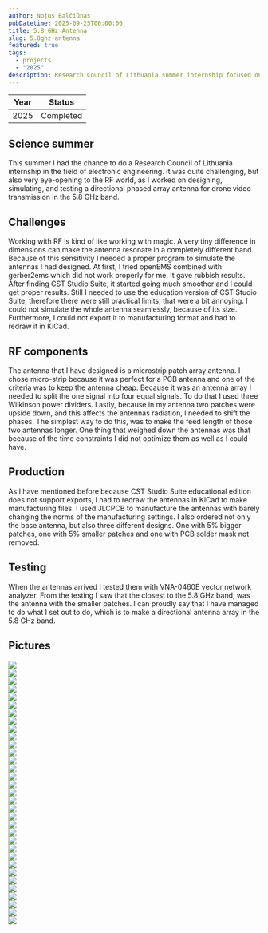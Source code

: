 ```yaml
---
author: Nojus Balčiūnas
pubDatetime: 2025-09-25T00:00:00
title: 5.8 GHz Antenna
slug: 5.8ghz-antenna
featured: true
tags:
  - projects
  - "2025"
description: Research Council of Lithuania summer internship focused on a 5.8 GHz directional drone antenna array
---
```


| Year |  Status   |
| :--: | :-------: |
| 2025 | Completed |

## Science summer

This summer I had the chance to do a Research Council of Lithuania internship in the field of electronic engineering.
It was quite challenging, but also very eye-opening to the RF world, as I worked on designing, simulating, and testing a directional phased array antenna for drone video transmission in the 5.8 GHz band.

## Challenges

Working with RF is kind of like working with magic.
A very tiny difference in dimensions can make the antenna resonate in a completely different band.
Because of this sensitivity I needed a proper program to simulate the antennas I had designed.
At first, I tried openEMS combined with gerber2ems which did not work properly for me.
It gave rubbish results.
After finding CST Studio Suite, it started going much smoother and I could get proper results.
Still I needed to use the education version of CST Studio Suite, therefore there were still practical limits, that were a bit annoying.
I could not simulate the whole antenna seamlessly, because of its size.
Furthermore, I could not export it to manufacturing format and had to redraw it in KiCad.

## RF components

The antenna that I have designed is a microstrip patch array antenna.
I chose micro-strip because it was perfect for a PCB antenna and one of the criteria was to keep the antenna cheap.
Because it was an antenna array I needed to split the one signal into four equal signals.
To do that I used three Wilkinson power dividers.
Lastly, because in my antenna two patches were upside down, and this affects the antennas radiation, I needed to shift the phases.
The simplest way to do this, was to make the feed length of those two antennas longer.
One thing that weighed down the antennas was that because of the time constraints I did not optimize them as well as I could have.

## Production

As I have mentioned before because CST Studio Suite educational edition does not support exports, I had to redraw the antennas in KiCad to make manufacturing files.
I used JLCPCB to manufacture the antennas with barely changing the norms of the manufacturing settings.
I also ordered not only the base antenna, but also three different designs.
One with 5% bigger patches, one with 5% smaller patches and one with PCB solder mask not removed.

## Testing

When the antennas arrived I tested them with VNA-0460E vector network analyzer.
From the testing I saw that the closest to the 5.8 GHz band, was the antenna with the smaller patches.
I can proudly say that I have managed to do what I set out to do, which is to make a directional antenna array in the 5.8 GHz band.

## Pictures

![](../../assets/images/5.8ghz-antenna/1.jpg)  
![](../../assets/images/5.8ghz-antenna/2.jpg)  
![](../../assets/images/5.8ghz-antenna/3.jpg)  
![](../../assets/images/5.8ghz-antenna/4.jpg)  
![](../../assets/images/5.8ghz-antenna/5.jpg)  
![](../../assets/images/5.8ghz-antenna/6.jpg)  
![](../../assets/images/5.8ghz-antenna/7.jpg)  
![](../../assets/images/5.8ghz-antenna/8.jpg)  
![](../../assets/images/5.8ghz-antenna/9.jpg)  
![](../../assets/images/5.8ghz-antenna/10.jpg)  
![](../../assets/images/5.8ghz-antenna/11.jpg)  
![](../../assets/images/5.8ghz-antenna/12.jpg)  
![](../../assets/images/5.8ghz-antenna/13.jpg)  
![](../../assets/images/5.8ghz-antenna/14.jpg)  
![](../../assets/images/5.8ghz-antenna/15.jpg)  
![](../../assets/images/5.8ghz-antenna/16.jpg)  
![](../../assets/images/5.8ghz-antenna/17.jpg)  
![](../../assets/images/5.8ghz-antenna/18.jpg)  
![](../../assets/images/5.8ghz-antenna/19.jpg)  
![](../../assets/images/5.8ghz-antenna/20.jpg)  
![](../../assets/images/5.8ghz-antenna/21.jpg)  
![](../../assets/images/5.8ghz-antenna/22.jpg)  
![](../../assets/images/5.8ghz-antenna/23.jpg)  
![](../../assets/images/5.8ghz-antenna/24.jpg)  
![](../../assets/images/5.8ghz-antenna/25.jpg)  
![](../../assets/images/5.8ghz-antenna/26.jpg)  
![](../../assets/images/5.8ghz-antenna/27.jpg)  
![](../../assets/images/5.8ghz-antenna/28.jpg)  
![](../../assets/images/5.8ghz-antenna/29.jpg)  
![](../../assets/images/5.8ghz-antenna/30.jpg)  
![](../../assets/images/5.8ghz-antenna/31.jpg)  
![](../../assets/images/5.8ghz-antenna/32.jpg)  
![](../../assets/images/5.8ghz-antenna/33.jpg)
